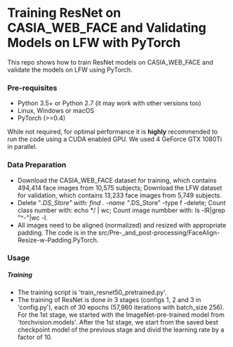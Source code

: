 # Training ResNet on CASIA_WEB_FACE and Validating Models on LFW with PyTorch

This repo shows how to train ResNet models on CASIA_WEB_FACE and validate the models on LFW using PyTorch.

### Pre-requisites

* Python 3.5+ or Python 2.7 (it may work with other versions too)
* Linux, Windows or macOS
* PyTorch (>=0.4)

While not required, for optimal performance it is **highly** recommended to run the code using a CUDA enabled GPU. We used 4 GeForce GTX 1080Ti in parallel.

### Data Preparation

* Download the CASIA_WEB_FACE dataset for training, which contains 494,414 face images from 10,575 subjects; Download the LFW dataset for validation, which contains 13,233 face images from 5,749 subjects.
* Delete "*.DS_Store" with: find . -name "*.DS_Store" -type f -delete; Count class number with: echo */ | wc; Count image numbber with: ls -lR|grep "^-"|wc -l.
* All images need to be aligned (normalized) and resized with appropriate padding. The code is in the src/Pre-_and_post-processing/FaceAlign-Resize-w-Padding.PyTorch.

### Usage

##### Training

* The training script is 'train_resnet50_pretrained.py'.
* The training of ResNet is done in 3 stages (configs 1, 2 and 3 in 'config.py'), each of 30 epochs (57,960 iterations with batch_size 256). For the 1st stage, we started with the ImageNet-pre-trained model from 'torchvision.models'. After the 1st stage, we start from the saved best checkpoint model of the previous stage and divid the learning rate by a factor of 10.

